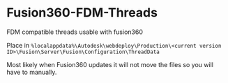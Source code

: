 # Fusion360-FDM-Threads
FDM compatible threads usable with fusion360

Place in `%localappdata%\Autodesk\webdeploy\Production\<current version ID>\Fusion\Server\Fusion\Configuration\ThreadData`

Most likely when Fusion360 updates it will not move the files so you will have to manually.
